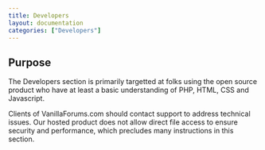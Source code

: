 ```yaml
---
title: Developers
layout: documentation
categories: ["Developers"]
---
```


## Purpose

The Developers section is primarily targetted at folks using the open source product who have at least a basic understanding of PHP, HTML, CSS and Javascript.

Clients of VanillaForums.com should contact support to address technical issues. Our hosted product does not allow direct file access to ensure security and performance, which precludes many instructions in this section.